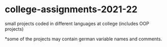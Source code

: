 # college-assignments-2021-22

small projects coded in different languages at college (includes OOP projects)

*some of the projects may contain german variable names and comments.
